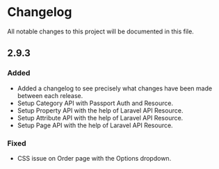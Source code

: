 # Changelog
All notable changes to this project will be documented in this file.

## 2.9.3
### Added
- Added a changelog to see precisely what changes have been made between each release.
- Setup Category API with Passport Auth and Resource.
- Setup Property API with the help of Laravel API Resource.
- Setup Attribute API with the help of Laravel API Resource.
- Setup Page API with the help of Laravel API Resource.

### Fixed
- CSS issue on Order page with the Options dropdown.
